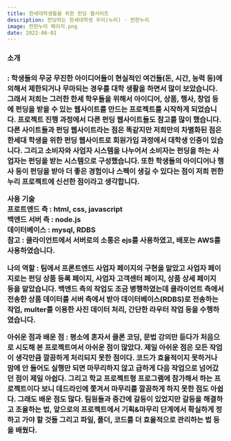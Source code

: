 ```yaml
---
title: 한세대학생들을 위한 펀딩 웹사이트
description: 펀딩하는 한세대학생 우리(누리) - 펀한누리
image: 펀한누리 페이지.png
date: 2022-06-01
---
```


<h3>소개<h3 /> : 학생들의 무궁 무진한 아이디어들이 현실적인 여건들(돈, 시간, 능력 등)에 의해서
제한되거나 무마되는 경우를 대학 생활을 하면서 많이 보았습니다.
그래서 저희는 그러한 한세 학우들을 위해서 아이디어, 상품, 행사, 창업 등에 펀딩을 받을 수
있는 웹사이트를 만드는 프로젝트를 시작하게 되었습니다.
프로젝트 진행 과정에서 다른 펀딩 웹사이트들도 참고를 많이 했습니다. 다른 사이트들과
펀딩 웹사이트라는 점은 똑같지만 저희만의 차별화된 점은 한세대 학생을 위한 펀딩 웹사이트로
회원가입 과정에서 대학생 인증이 있습니다. 그리고 소비자와 사업자 시스템을 나누어서
소비자는 펀딩을 하는 사업자는 펀딩을 받는 시스템으로 구성했습니다.
또한 학생들의 아이디어나 행사 등이 펀딩을 받아 더 좋은 경험이나 스펙이 생길 수 있다는
점이 저희 펀한누리 프로젝트에 신선한 점이라고 생각합니다.

사용 기술<br />
프로트엔드 측 : html, css, javascript<br />
백엔드 서버 측 : node.js<br />
데이터베이스 : mysql, RDBS<br />
참고 : 클라이언트에서 서버로의 소통은 ejs를 사용하였고, 배포는 AWS를 사용하였습니다.

나의 역할 : 팀에서 프론트엔드 사업자 페이지의 구현을 맡았고 사업자 페이지로는 펀딩 상품
등록 페이지, 사업자 고객센터 페이지, 상품 상세 페이지 등을 맡았습니다.
백엔드 측의 작업도 조금 병행하였는데 클라이언트 측에서 전송한 상품 데이터를 서버 측에서
받아 데이터베이스(RDBS)로 전송하는 작업, multer를 이용한 사진 데이터 처리, 간단한 라우터
작업 등을 수행하였습니다.

아쉬운 점과 배운 점 : 평소에 혼자서 클론 코딩, 문법 강의만 듣다가 처음으로 시도해 본 프로젝트여서 아쉬운 점이 많았다. 제일 아쉬운 점은 모든 작업이 생각만큼 깔끔하게 처리되지 못한 점이다. 코드가 효율적이지 못하거나 맘에 안 들어도 실행만 되면 마무리하지 않고 급하게 다음 작업으로 넘어갔던 점이 제일 아쉽다. 그리고 학교 프로젝트형 프로그램에 참가해서 하는 프로젝트이다 보니 데드라인에 쫓겨서 마무리를 깔끔하게 하지 못한 점도 아쉽다.
그래도 배운 점도 많다. 팀원들과 중간에 갈등이 있었지만 갈등을 해결하고 조율하는 법, 앞으로의 프로젝트에서 기획&마무리 단계에서 확실하게 정하고 가야 할 것들 그리고 파일, 폴더, 코드를 더 효율적으로 관리하는 법 등을 배웠다.
